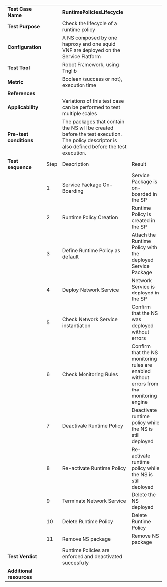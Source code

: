 |||||
| :--- | :--- | :--- | :--- |
| __Test Case Name__ | | __RuntimePoliciesLifecycle__ | |
| __Test Purpose__ | | Check the lifecycle of a runtime policy| |
| __Configuration__ | | A NS composed by one haproxy and one squid VNF are deployed on the Service Platform| |
| __Test Tool__ | | Robot Framework, using Tnglib | |
| __Metric__ | | Boolean (success or not), execution time | |
| __References__ | |  | |
| __Applicability__ | | Variations of this test case can be performed to test multiple scales  | |
| __Pre-test conditions__ | | The packages that contain the NS will be created before the test execution. The policy descriptor is also defined before the test execution.| |
| __Test sequence__ | Step | Description | Result |
| | 1 | Service Package On-Boarding | Service Package is on-boarded in the SP|
| | 2 | Runtime Policy Creation | Runtime Policy is created in the SP |
| | 3 | Define Runtime Policy as default | Attach the Runtime Policy with the deployed Service Package |
| | 4 | Deploy Network Service | Network Service is deployed in the SP |
| | 5 | Check Network Service instantiation | Confirm that the NS was deployed without errors |
| | 6 | Check Monitoring Rules | Confirm that the NS monitoring rules are enabled without errors from the monitoring engine |
| | 7 | Deactivate Runtime Policy | Deactivate runtime policy while the NS is still deployed |
| | 8 | Re-activate Runtime Policy| Re-activate runtime policy while the NS is still deployed |
| | 9 | Terminate Network Service | Delete the NS deployed |
| | 10 | Delete Runtime Policy | Delete Runtime Policy |
| | 11 | Remove NS package | Remove NS package | 
| __Test Verdict__ | | Runtime Policies are enforced and deactivated succesfully | |
| __Additional resources__ | | | |

 
